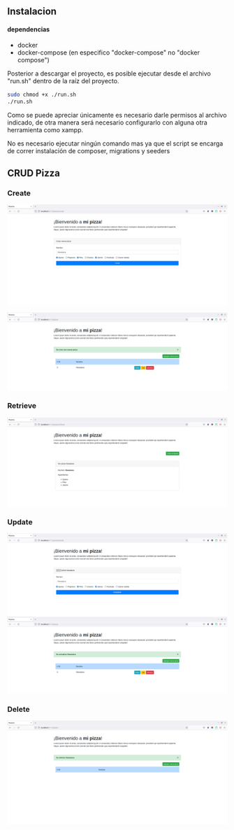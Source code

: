 ## Instalacion
#### dependencias
* docker
* docker-compose (en especifico "docker-compose" no "docker compose")

Posterior a descargar el proyecto, es posible ejecutar desde el archivo "run.sh" dentro de la raíz del proyecto.

```sh
sudo chmod +x ./run.sh
./run.sh
```

Como se puede apreciar únicamente es necesario darle permisos al archivo indicado, de otra manera será necesario configurarlo
con alguna otra herramienta como xampp.

No es necesario ejecutar ningún comando mas ya que el script se encarga de correr instalación de composer, migrations y seeders

## CRUD Pizza

### Create
![create](gitimg/create.png)

![after_create](gitimg/after_create.png)

### Retrieve
![create](gitimg/show.png)

### Update
![update](gitimg/update.png)
![after_update](gitimg/after_update.png)

### Delete
![delete](gitimg/delete.png)
